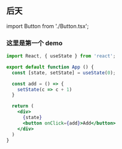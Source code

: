 ## 后天

import Button from './Button.tsx';

### 这里是第一个 demo

```jsx preview title="/src/components/HelloCodeTitle.js"
import React, { useState } from 'react';

export default function App () {
  const [state, setState] = useState(0);

  const add = () => {
    setState(c => c + 1)
  }

  return (
    <div>
      {state}
      <button onClick={add}>Add</button>
    </div>
  )
}
```